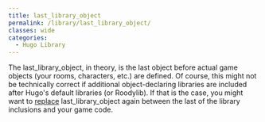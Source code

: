 ```yaml
---
title: last_library_object
permalink: /library/last_library_object/
classes: wide
categories: 
  - Hugo Library
---
```


The last_library_object, in theory, is the last object before actual game objects (your rooms, characters, etc.) are defined.  Of course, this might not be technically correct if additional object-declaring libraries are included after Hugo's default libraries (or Roodylib).  If that is the case, you might want to [replace](guts/replace) last_library_object again between the last of the library inclusions and your game code.

